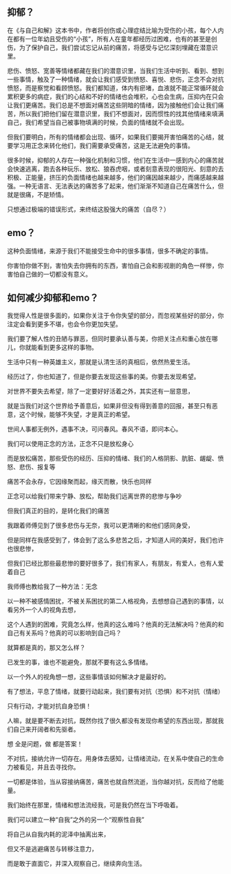 ## 抑郁？

在《与自己和解》这本书中，作者将创伤或心理症结比喻为受伤的小孩，每个人内在都有一位年幼且受伤的“小孩”，所有人在童年都经历过困难，也有的甚至是创伤，为了保护自己，我们尝试忘记从前的痛苦，将感受与记忆深刻埋藏在潜意识里。

悲伤、愤怒、宽善等情绪都藏在我们的潜意识里，当我们生活中听到、看到、想到一些事情，触及了一种情绪，就会让我们感受到愤怒、喜悦、悲伤，正念不会对抗愤怒，而是察觉和看顾愤怒。我们都知道，体内有瘀堵，血液就不能正常循环就会累积更多的病症，我们的心结和不好的情绪也会堆积，心也会生病，压抑内在只会让我们更痛苦。我们总是不想面对痛苦这些阴暗的情绪，因为接触他们会让我们痛苦，所以我们把他们留在潜意识里，我们不想面对，因而惯性的找其他情绪来填满自己，我们希望当自己被事物填满的时候，负面的情绪就不会出现。

但我们要明白，所有的情绪都会出现、循环，如果我们要揭开害怕痛苦的心结，就要学习用正念来转化他们，我们需要承受痛苦，这是无法避免的事情。

很多时候，抑郁的人存在一种强化机制和习惯，他们在生活中一感到内心的痛苦就会快速逃离，跑去各种玩乐、放松、狼吞虎咽，或者刻意表现的很阳光、刻意的去积极、正能量，挤压的负面情绪也越来越多，他们的痛因越来越少，而痛感越来越强。一种无语言、无法表达的痛苦多了起来，他们渐渐不知道自己在痛苦什么，但就是很痛，不是矫情。

只想通过极端的错误形式，来终结这股强大的痛苦（自尽？）

## emo？

这种负面情绪，来源于我们不能接受生命中的很多事情，很多不确定的事情。

你害怕你做不到，害怕失去你拥有的东西，害怕自己会和影视剧的角色一样惨，你害怕自己做的一切都没有意义。

## 如何减少抑郁和emo？

我觉得人性是很多面的，如果你关注于令你失望的部分，而忽视某些好的部分，你注定会看到更多不堪，也会令你更加失望。

我们要了解人性的丑陋与罪恶，但同时要承认善与美，你把关注点和重心放在哪儿，你就能看到更多这样的事物。

生活中只有一种英雄主义，那就是认清生活的真相后，依然热爱生活。

经历过了，你也知道了，但是你要去发现这些事的美。你要去发现希望。

对世界不要失去希望，除了一定要好好活着之外，其实还有一层意思，

就是当我们对这个世界给予善意后，如果非但没有得到善意的回报，甚至只有恶意，这个时候，能够不失望，才是真正的希望。

世间人事都无例外，遇事不决，可问春风。春风不语，即问本心。

我们可以使用正念的方法，正念不只是放松身心

而是放松痛苦，那些受伤的经历、压抑的情绪、我们的人格阴影、肮脏、龌龊、愤怒、悲伤、报复等

痛苦不会永存，它因缘聚而起，缘灭而散，快乐也同样

正念可以给我们带来宁静、放松，帮助我们远离世界的悲惨与争吵

但我们真正的目的，是转化我们的痛苦

我跟着师傅见到了很多悲伤与无奈，我可以更清晰的和他们感同身受，

但是同样在我感受到了，体会到了这么多悲苦之后，才知道人间的美好，我们也许也很悲惨，

但我们已经比那些最悲惨的要好很多了，我们有家人，有朋友，有爱人，也有人爱着自己

我师傅也教给我了一种方法：无念

以一种不被感情困扰，不被关系困扰的第二人格视角，去想想自己遇到的事情，以看另外一个人的视角去想，

这个人遇到的困难，究竟怎么样，他真的这么难吗？他真的无法解决吗？他真的和自己有关系吗？他真的可以影响到自己吗？

就算都是真的，那又怎么样？

已发生的事，谁也不能避免，那就不要有这么多情绪。

以一个外人的视角想一想，这些事情该如何解决才是最好的。

有了想法，平息了情绪，就要行动起来，我们要有对抗（恐惧）和不对抗（情绪）

只有行动，才能对抗自身恐惧！

人嘛，就是要不断去对抗，既然你找了很久都没有发现你希望的东西出现，那就我们自己来开阔者和先驱者。

想 全是问题，做 都是答案！

不对抗，接纳允许一切存在。用身体去感知，让情绪流动，在关系中使自己的生命力被看见，并且去寻找你。

一切都是体验，当从容接纳痛苦，痛苦也就自然流逝，当你越对抗，反而给了他能量。

我们始终在那里，情绪和想法流经我，可是我仍然在当下呼吸着。

我们可以建立一种“自我”之外的另一个“观察性自我”

将自己从自我内耗的泥泽中抽离出来，

但又不是逃避痛苦与转移注意力，

而是敢于直面它，并深入观察自己，继续奔向生活。